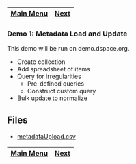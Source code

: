 [Main Menu](../README.md)    | [Next](../demo2/README.md)
------------------ | -----------------

### Demo 1: Metadata Load and Update

This demo will be run on demo.dspace.org.

- Create collection
- Add spreadsheet of items
- Query for irregularities
  - Pre-defined queries
  - Construct custom query
- Bulk update to normalize

## Files

- [metadataUpload.csv](metadataUpload.csv)

[Main Menu](../README.md)    | [Next](../demo2/README.md)
------------------ | -----------------
